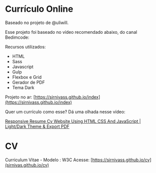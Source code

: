 

# Currículo Online

Baseado no projeto de @uliwill.

Esse projeto foi baseado no vídeo recomendado abaixo, do canal Bedimcode:

Recursos utilizados:

- HTML
- Sass
- Javascript
- Gulp
- Flexbox e Grid
- Gerador de PDF
- Tema Dark

Projeto no ar:
[https://sirnivass.github.io/index](https://sirnivass.github.io/index)

Quer um currículo como esse? Dá uma olhada nesse vídeo:

[Responsive Resume Cv Website Using HTML CSS And JavaScript | Light/Dark Theme & Export PDF](https://www.youtube.com/watch?v=oYjseP_Qhv4&list=WL&index=4&t=194s)

# CV
Curriculum Vitae - Modelo : W3C
Acesse: [https://sirnivass.github.io/cv](sirnivas.github.io/cv)
